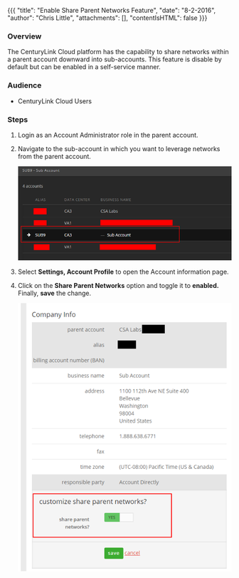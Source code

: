 {{{
  "title": "Enable Share Parent Networks Feature",
  "date": "8-2-2016",
  "author": "Chris Little",
  "attachments": [],
  "contentIsHTML": false
}}}

### Overview
The CenturyLink Cloud platform has the capability to share networks within a parent account downward into sub-accounts.  This feature is disable by default but can be enabled in a self-service manner.

### Audience
* CenturyLink Cloud Users

### Steps

1. Login as an Account Administrator role in the parent account.

2. Navigate to the sub-account in which you want to leverage networks from the parent account.

    ![choose sub-account](../../images/enable-share-parent-networks-feature-01.png)

3. Select **Settings, Account Profile** to open the Account information page.

4. Click on the **Share Parent Networks** option and toggle it to **enabled.**  Finally, **save** the change.

    ![enable parent networks](../../images/enable-share-parent-networks-feature-02.png)
